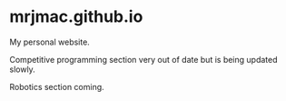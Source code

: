 # mrjmac.github.io

My personal website.

Competitive programming section very out of date but is being updated slowly.

Robotics section coming.
